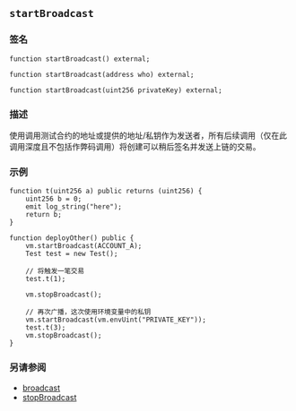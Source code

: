 ## `startBroadcast`

### 签名

```solidity
function startBroadcast() external;
```

```solidity
function startBroadcast(address who) external;
```

```solidity
function startBroadcast(uint256 privateKey) external;
```

### 描述

使用调用测试合约的地址或提供的地址/私钥作为发送者，所有后续调用（仅在此调用深度且不包括作弊码调用）将创建可以稍后签名并发送上链的交易。

### 示例

```solidity
function t(uint256 a) public returns (uint256) {
    uint256 b = 0;
    emit log_string("here");
    return b;
}

function deployOther() public {
    vm.startBroadcast(ACCOUNT_A);
    Test test = new Test();
    
    // 将触发一笔交易
    test.t(1);
    
    vm.stopBroadcast();

    // 再次广播，这次使用环境变量中的私钥
    vm.startBroadcast(vm.envUint("PRIVATE_KEY"));
    test.t(3);
    vm.stopBroadcast();
}
```

### 另请参阅

- [broadcast](./broadcast.md)
- [stopBroadcast](./stop-broadcast.md)